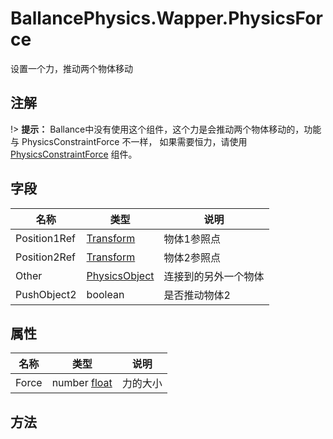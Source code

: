 ﻿# BallancePhysics.Wapper.PhysicsForce 
设置一个力，推动两个物体移动

## 注解

!> **提示：** Ballance中没有使用这个组件，这个力是会推动两个物体移动的，功能与 PhysicsConstraintForce 不一样，
如果需要恒力，请使用 [PhysicsConstraintForce](BallancePhysics.Wapper.PhysicsConstraintForce) 组件。

## 字段

|名称|类型|说明|
|---|---|---|
|Position1Ref|[Transform](https://docs.unity3d.com/ScriptReference/Transform.html) |物体1参照点|
|Position2Ref|[Transform](https://docs.unity3d.com/ScriptReference/Transform.html) |物体2参照点|
|Other|[PhysicsObject](./BallancePhysics.Wapper.PhysicsObject.md) |连接到的另外一个物体|
|PushObject2|boolean |是否推动物体2|
## 属性

|名称|类型|说明|
|---|---|---|
|Force|number [float](../types.md)|力的大小|

## 方法

